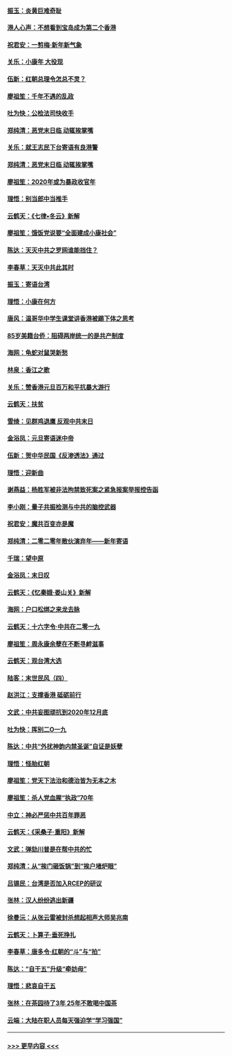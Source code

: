 #### [振玉：炎黄巨难奇耻](../pages/nsc993/n11779632.md?t=01100733) 
#### [港人心声：不想看到宝岛成为第二个香港](../pages/nsc993/n11778817.md?t=01100733) 
#### [祝君安：一剪梅‧新年新气象](../pages/nsc993/n11776340.md?t=01100733) 
#### [关乐：小康年 大役现](../pages/nsc993/n11774213.md?t=01100733) 
#### [伍新：红朝总理令怎总不灵？](../pages/nsc993/n11770813.md?t=01100733) 
#### [廖祖笙：千年不遇的乱政](../pages/nsc993/n11770373.md?t=01100733) 
#### [吐为快：公检法司快收手](../pages/nsc993/n11770359.md?t=01100733) 
#### [郑纯清：恶党末日临 动辄挨掌嘴](../pages/nsc993/n11769912.md?t=01100733) 
#### [关乐：就王志民下台寄语有良港警](../pages/nsc993/n11769903.md?t=01100733) 
#### [郑纯清：恶党末日临 动辄挨掌嘴](../pages/nsc993/n11769356.md?t=01100733) 
#### [廖祖笙：2020年或为暴政收官年](../pages/nsc993/n11768216.md?t=01100733) 
#### [理悟：别当郎中当推手](../pages/nsc993/n11768243.md?t=01100733) 
#### [云鹤天：《七律▪冬云》新解](../pages/nsc993/n11768204.md?t=01100733) 
#### [廖祖笙：饿饭党说要“全面建成小康社会”](../pages/nsc993/n11767482.md?t=01100733) 
#### [陈达：天灭中共之罗网谁能挡住？](../pages/nsc993/n11767465.md?t=01100733) 
#### [李春草：天灭中共此其时](../pages/nsc993/n11767452.md?t=01100733) 
#### [振玉：寄语台湾](../pages/nsc993/n11767432.md?t=01100733) 
#### [理悟：小康在何方](../pages/nsc993/n11767394.md?t=01100733) 
#### [唐风：温哥华中学生课堂讲香港被踢下体之思考](../pages/nsc993/n11766848.md?t=01100733) 
#### [85岁美籍台侨：阻碍两岸统一的是共产制度](../pages/nsc993/n11765043.md?t=01100733) 
#### [海网：龟蛇对鼠哭新愁](../pages/nsc993/n11764895.md?t=01100733) 
#### [林泉：香江之歌](../pages/nsc993/n11764415.md?t=01100733) 
#### [关乐：赞香港元旦百万和平抗暴大游行](../pages/nsc993/n11764382.md?t=01100733) 
#### [云鹤天：扶贫](../pages/nsc993/n11764245.md?t=01100733) 
#### [雪绮：见群鸡退鹰  反观中共末日](../pages/nsc993/n11762112.md?t=01100733) 
#### [金浴凤：元旦寄语迷中帝](../pages/nsc993/n11761788.md?t=01100733) 
#### [伍新：贺中华民国《反渗透法》通过](../pages/nsc993/n11761994.md?t=01100733) 
#### [理悟：迎新曲](../pages/nsc993/n11761152.md?t=01100733) 
#### [谢燕益：杨胜军被非法拘禁致死案之紧急报案举报控告函](../pages/nsc993/n11756134.md?t=01100733) 
#### [李小刚：量子共振检测与中共的脑控武器](../pages/nsc993/n11754518.md?t=01100733) 
#### [祝君安：魔共百变亦是魔](../pages/nsc993/n11754469.md?t=01100733) 
#### [郑纯清：二零二零年散伙演弃年——新年寄语](../pages/nsc993/n11754195.md?t=01100733) 
#### [千瑞：望中原](../pages/nsc993/n11754159.md?t=01100733) 
#### [金浴凤：末日叹](../pages/nsc993/n11752359.md?t=01100733) 
#### [云鹤天：《忆秦娥‧娄山关》新解](../pages/nsc993/n11752348.md?t=01100733) 
#### [海网：户口松绑之来龙去脉](../pages/nsc993/n11752328.md?t=01100733) 
#### [云鹤天：十六字令‧中共在二零一九](../pages/nsc993/n11752305.md?t=01100733) 
#### [廖祖笙：周永康余孽在不断寻衅滋事](../pages/nsc993/n11751013.md?t=01100733) 
#### [云鹤天：观台湾大选](../pages/nsc993/n11751007.md?t=01100733) 
#### [陆客：末世民风（四）](../pages/nsc993/n11749203.md?t=01100733) 
#### [赵洪江：支撑香港 砥砺前行](../pages/nsc993/n11748482.md?t=01100733) 
#### [文武：中共妄图顽抗到2020年12月底](../pages/nsc993/n11748446.md?t=01100733) 
#### [吐为快：挥别二O一九](../pages/nsc993/n11748411.md?t=01100733) 
#### [陈达：中共“外扰神韵内禁圣诞”自证是妖孽](../pages/nsc993/n11748226.md?t=01100733) 
#### [理悟：怪胎红朝](../pages/nsc993/n11748206.md?t=01100733) 
#### [廖祖笙：党天下法治和德治皆为无本之木](../pages/nsc993/n11748135.md?t=01100733) 
#### [廖祖笙：杀人党血腥“执政”70年](../pages/nsc993/n11745144.md?t=01100733) 
#### [中立：神必严惩中共百年罪恶](../pages/nsc993/n11744970.md?t=01100733) 
#### [云鹤天：《采桑子‧重阳》新解](../pages/nsc993/n11744948.md?t=01100733) 
#### [文武：弹劾川普是在帮中共的忙](../pages/nsc993/n11744758.md?t=01100733) 
#### [郑纯清：从“挨门砸饭锅”到“挨户堵炉眼”](../pages/nsc993/n11744745.md?t=01100733) 
#### [吕锡民：台湾是否加入RCEP的研议](../pages/nsc993/n11744701.md?t=01100733) 
#### [张林：汉人纷纷逃出新疆](../pages/nsc993/n11743530.md?t=01100733) 
#### [徐曼沅：从张云雷被封杀想起相声大师吴兆南](../pages/nsc993/n11741816.md?t=01100733) 
#### [云鹤天：卜算子‧垂死挣扎](../pages/nsc993/n11739956.md?t=01100733) 
#### [李春草：唐多令‧红朝的“斗”与“拍”](../pages/nsc993/n11739830.md?t=01100733) 
#### [陈达：“自干五”升级“牵妨母”](../pages/nsc993/n11739724.md?t=01100733) 
#### [理悟：悲哀自干五](../pages/nsc993/n11739547.md?t=01100733) 
#### [张林：在茶园待了3年 25年不敢喝中国茶](../pages/nsc993/n11739240.md?t=01100733) 
#### [云端：大陆在职人员每天强迫学“学习强国”](../pages/nsc993/n11738735.md?t=01100733) 

----
#### [ >>> 更早内容 <<< ](../indexes/nsc993-earlier.md)
